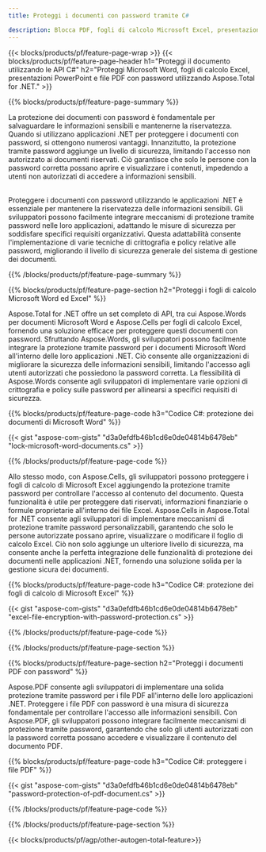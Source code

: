 ```yaml
---
title: Proteggi i documenti con password tramite C# 

description: Blocca PDF, fogli di calcolo Microsoft Excel, presentazioni PowerPoint e documenti Word con password tramite l'applicazione C#. Applica facilmente la protezione tramite password.
---
```


{{< blocks/products/pf/feature-page-wrap >}}
{{< blocks/products/pf/feature-page-header h1="Proteggi il documento utilizzando le API C#" h2="Proteggi Microsoft Word, fogli di calcolo Excel, presentazioni PowerPoint e file PDF con password utilizzando Aspose.Total for .NET." >}}

{{% blocks/products/pf/feature-page-summary %}}

La protezione dei documenti con password è fondamentale per salvaguardare le informazioni sensibili e mantenerne la riservatezza. Quando si utilizzano applicazioni .NET per proteggere i documenti con password, si ottengono numerosi vantaggi. Innanzitutto, la protezione tramite password aggiunge un livello di sicurezza, limitando l'accesso non autorizzato ai documenti riservati. Ciò garantisce che solo le persone con la password corretta possano aprire e visualizzare i contenuti, impedendo a utenti non autorizzati di accedere a informazioni sensibili. <br /><br />

Proteggere i documenti con password utilizzando le applicazioni .NET è essenziale per mantenere la riservatezza delle informazioni sensibili. Gli sviluppatori possono facilmente integrare meccanismi di protezione tramite password nelle loro applicazioni, adattando le misure di sicurezza per soddisfare specifici requisiti organizzativi. Questa adattabilità consente l'implementazione di varie tecniche di crittografia e policy relative alle password, migliorando il livello di sicurezza generale del sistema di gestione dei documenti.

{{% /blocks/products/pf/feature-page-summary  %}}


{{% blocks/products/pf/feature-page-section  h2="Proteggi i fogli di calcolo Microsoft Word ed Excel" %}}

Aspose.Total for .NET offre un set completo di API, tra cui Aspose.Words per documenti Microsoft Word e Aspose.Cells per fogli di calcolo Excel, fornendo una soluzione efficace per proteggere questi documenti con password. Sfruttando Aspose.Words, gli sviluppatori possono facilmente integrare la protezione tramite password per i documenti Microsoft Word all'interno delle loro applicazioni .NET. Ciò consente alle organizzazioni di migliorare la sicurezza delle informazioni sensibili, limitando l'accesso agli utenti autorizzati che possiedono la password corretta. La flessibilità di Aspose.Words consente agli sviluppatori di implementare varie opzioni di crittografia e policy sulle password per allinearsi a specifici requisiti di sicurezza. <br />

{{% blocks/products/pf/feature-page-code h3="Codice C#: protezione dei documenti di Microsoft Word" %}}

{{< gist "aspose-com-gists" "d3a0efdfb46b1cd6e0de04814b6478eb" "lock-microsoft-word-documents.cs" >}}

{{% /blocks/products/pf/feature-page-code  %}}

Allo stesso modo, con Aspose.Cells, gli sviluppatori possono proteggere i fogli di calcolo di Microsoft Excel aggiungendo la protezione tramite password per controllare l'accesso al contenuto del documento. Questa funzionalità è utile per proteggere dati riservati, informazioni finanziarie o formule proprietarie all'interno dei file Excel. Aspose.Cells in Aspose.Total for .NET consente agli sviluppatori di implementare meccanismi di protezione tramite password personalizzabili, garantendo che solo le persone autorizzate possano aprire, visualizzare o modificare il foglio di calcolo Excel. Ciò non solo aggiunge un ulteriore livello di sicurezza, ma consente anche la perfetta integrazione delle funzionalità di protezione dei documenti nelle applicazioni .NET, fornendo una soluzione solida per la gestione sicura dei documenti.

{{% blocks/products/pf/feature-page-code h3="Codice C#: protezione dei fogli di calcolo di Microsoft Excel" %}}

{{< gist "aspose-com-gists" "d3a0efdfb46b1cd6e0de04814b6478eb" "excel-file-encryption-with-password-protection.cs" >}}

{{% /blocks/products/pf/feature-page-code  %}}

{{% /blocks/products/pf/feature-page-section %}}

{{% blocks/products/pf/feature-page-section  h2="Proteggi i documenti PDF con password" %}}

Aspose.PDF consente agli sviluppatori di implementare una solida protezione tramite password per i file PDF all'interno delle loro applicazioni .NET. Proteggere i file PDF con password è una misura di sicurezza fondamentale per controllare l'accesso alle informazioni sensibili. Con Aspose.PDF, gli sviluppatori possono integrare facilmente meccanismi di protezione tramite password, garantendo che solo gli utenti autorizzati con la password corretta possano accedere e visualizzare il contenuto del documento PDF. <br />

{{% blocks/products/pf/feature-page-code h3="Codice C#: proteggere i file PDF" %}}

{{< gist "aspose-com-gists" "d3a0efdfb46b1cd6e0de04814b6478eb" "password-protection-of-pdf-document.cs" >}}

{{% /blocks/products/pf/feature-page-code  %}}

{{% /blocks/products/pf/feature-page-section %}}

{{< blocks/products/pf/agp/other-autogen-total-feature>}}